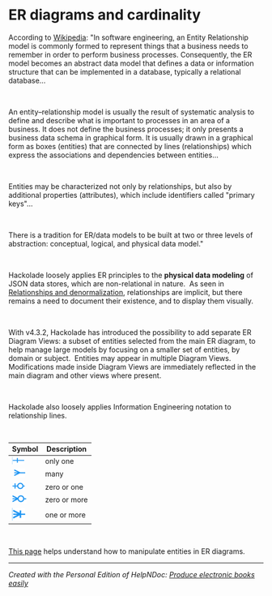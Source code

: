 # ER diagrams and cardinality

According to [Wikipedia](<https://en.wikipedia.org/wiki/Entity–relationship\_model> "target=\"\_blank\""): "In software engineering, an Entity Relationship model is commonly formed to represent things that a business needs to remember in order to perform business processes. Consequently, the ER model becomes an abstract data model that defines a data or information structure that can be implemented in a database, typically a relational database...

&nbsp;

An entity–relationship model is usually the result of systematic analysis to define and describe what is important to processes in an area of a business. It does not define the business processes; it only presents a business data schema in graphical form. It is usually drawn in a graphical form as boxes (entities) that are connected by lines (relationships) which express the associations and dependencies between entities...

&nbsp;

Entities may be characterized not only by relationships, but also by additional properties (attributes), which include identifiers called "primary keys"...

&nbsp;

There is a tradition for ER/data models to be built at two or three levels of abstraction: conceptual, logical, and physical data model."

&nbsp;

Hackolade loosely applies ER principles to the **physical data modeling** of JSON data stores, which are non-relational in nature.&nbsp; As seen in [Relationships and denormalization](<Relationshipsanddenormalization.md>), relationships are implicit, but there remains a need to document their existence, and to display them visually.

&nbsp;

With v4.3.2, Hackolade has introduced the possibility to add separate ER Diagram Views: a subset of entities selected from the main ER diagram, to help manage large models by focusing on a smaller set of entities, by domain or subject.&nbsp; Entities may appear in multiple Diagram Views.&nbsp; Modifications made inside Diagram Views are immediately reflected in the main diagram and other views where present.&nbsp;

&nbsp;

Hackolade also loosely applies Information Engineering notation to relationship lines.

&nbsp;

| **Symbol** | **Description** |
| --- | --- |
| ![Image](<lib/Relationship%20cardinality%20-%20one.png>) | only one |
| &nbsp;![Image](<lib/Relationship%20cardinality%20-%20many.png>) | many |
| ![Image](<lib/Relationship%20cardinality%20-%20zero-to-one.png>) | zero or one |
| ![Image](<lib/Relationship%20cardinality%20-%20zero-to-many.png>) | zero or more |
| ![Image](<lib/Relationship%20cardinality%20-%20one-to-many.png>) | one or more |


&nbsp;

[This page](<EntityboxesinERdiagram.md>) helps understand how to manipulate entities in ER diagrams.


***
_Created with the Personal Edition of HelpNDoc: [Produce electronic books easily](<https://www.helpndoc.com/create-epub-ebooks>)_
